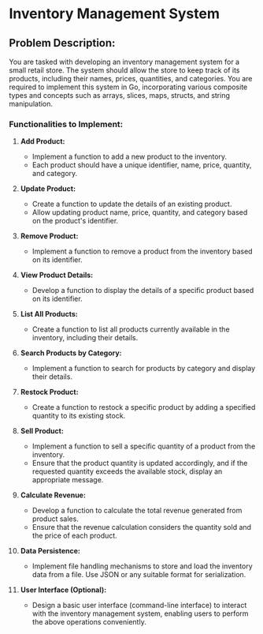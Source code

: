 # Inventory Management System

## Problem Description:
You are tasked with developing an inventory management system for a small retail store. The system should allow the store to keep track of its products, including their names, prices, quantities, and categories. You are required to implement this system in Go, incorporating various composite types and concepts such as arrays, slices, maps, structs, and string manipulation.

### Functionalities to Implement:
1. **Add Product:**
   - Implement a function to add a new product to the inventory.
   - Each product should have a unique identifier, name, price, quantity, and category.

2. **Update Product:**
   - Create a function to update the details of an existing product.
   - Allow updating product name, price, quantity, and category based on the product's identifier.

3. **Remove Product:**
   - Implement a function to remove a product from the inventory based on its identifier.

4. **View Product Details:**
   - Develop a function to display the details of a specific product based on its identifier.

5. **List All Products:**
   - Create a function to list all products currently available in the inventory, including their details.

6. **Search Products by Category:**
   - Implement a function to search for products by category and display their details.

7. **Restock Product:**
   - Create a function to restock a specific product by adding a specified quantity to its existing stock.

8. **Sell Product:**
   - Implement a function to sell a specific quantity of a product from the inventory.
   - Ensure that the product quantity is updated accordingly, and if the requested quantity exceeds the available stock, display an appropriate message.

9. **Calculate Revenue:**
   - Develop a function to calculate the total revenue generated from product sales.
   - Ensure that the revenue calculation considers the quantity sold and the price of each product.

10. **Data Persistence:**
    - Implement file handling mechanisms to store and load the inventory data from a file. Use JSON or any suitable format for serialization.

11. **User Interface (Optional):**
    - Design a basic user interface (command-line interface) to interact with the inventory management system, enabling users to perform the above operations conveniently.
